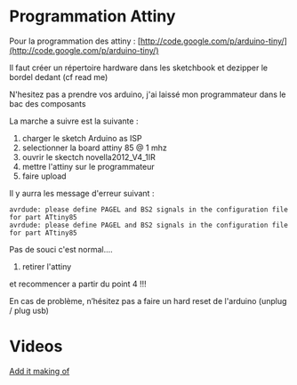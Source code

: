 # Programmation Attiny

Pour la programmation des attiny : [http://code.google.com/p/arduino-tiny/](http://code.google.com/p/arduino-tiny/)

Il faut créer un répertoire hardware dans les sketchbook et dezipper le bordel dedant (cf read me)

N'hesitez pas a prendre vos arduino, j'ai laissé mon programmateur dans le bac des composants

La marche a suivre est la suivante :

1. charger le sketch Arduino as ISP
1. selectionner la board attiny 85 @ 1 mhz
1. ouvrir le skectch novella2012_V4_1IR
1. mettre l'attiny sur le programmateur
1. faire upload

Il y aurra les message d'erreur suivant :

    avrdude: please define PAGEL and BS2 signals in the configuration file for part ATtiny85
    avrdude: please define PAGEL and BS2 signals in the configuration file for part ATtiny85

Pas de souci c'est normal....

1. retirer l'attiny

et recommencer a partir du point 4 !!!

En cas de problème, n’hésitez pas a faire un hard reset de l'arduino (unplug / plug usb)

# Videos

[Add it making of](https://www.youtube.com/watch?v=NlS9FjQvphM)

